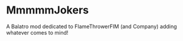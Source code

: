 # MmmmmJokers
A Balatro mod dedicated to FlameThrowerFIM (and Company) adding whatever comes to mind!
